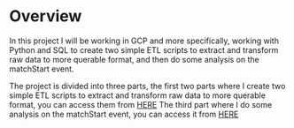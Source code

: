
# Overview

In this project I will be working in GCP and more specifically, working with Python and SQL to create two simple ETL scripts to extract and transform raw data to more querable format, and then do some analysis on the matchStart event.

The project is divided into three parts, the first two parts where I create two simple ETL scripts to extract and transform raw data to more querable format, you can access them from [HERE](https://deepnote.com/viewer/github/omarov10001/Portfolio/blob/main/Game%20Analysis/Game%20Analysis.ipynb)
The third part where I do some analysis on the matchStart event, you can access it from [HERE](https://deepnote.com/viewer/github/omarov10001/Portfolio/blob/main/Game%20Analysis/Assignment3.ipynb)

